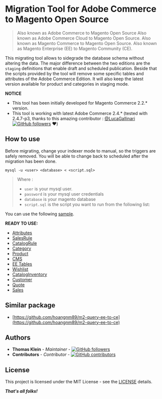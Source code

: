 # Migration Tool for Adobe Commerce to Magento Open Source

> Also known as Adobe Commerce to Magento Open Source
> Also known as Adobe Commerce Cloud to Magento Open Source.
> Also known as Magento Commerce to Magento Open Source.
> Also known as Magento Enterprise (EE) to Magento Community (CE).

This migrating tool allows to sidegrade the database schema without altering the data. The major difference between the
two editions are the `staging` definitions that enable draft and scheduled publication. Beside that the scripts provided
by the tool will remove some specific tables and attributes of the Adobe Commerce Edition. It will also keep the latest version available for product and categories in staging mode.

**NOTICE**
- This tool has been initially developed for Magento Commerce 2.2.* version.
- This tool is working with latest Adobe Commerce 2.4.* (tested with 2.4.7-p3, thanks to this amazing contributor : [@LucaGallinari](https://github.com/LucaGallinari) [![GitHub followers](https://img.shields.io/github/followers/LucaGallinari.svg?style=social)](https://github.com/LucaGallinari) ❤️)

## How to use

Before migrating, change your indexer mode to manual, so the triggers are safely removed. You will be able to change back to scheduled after the migration has been done.

`mysql -u <user> <database> < <script.sql>`

> Where :
> - `user` is your mysql user.
> - `password` is your mysql user credentials
> - `database` is your magento database
> - `script.sql` is the script you want to run from the following list:

You can use the following [sample](./downgrade.sample).

**READY TO USE:**

- [Attributes](./scripts/attributes.sql)
- [SalesRule](./scripts/salesrule.sql)
- [CatalogRule](./scripts/catalogrule.sql)
- [Category](./scripts/category.sql)
- [Product](./scripts/product.sql)
- [CMS](./scripts/cms.sql)
- [EE Tables](./scripts/ee.sql)
- [Wishlist](./scripts/wishlist.sql)
- [CatalogInventory](./scripts/cataloginventory.sql)
- [Customer](./scripts/customer.sql)
- [Quote](./scripts/quote.sql)
- [Sales](./scripts/sales.sql)

## Similar package

- [https://github.com/hoangnm89/m2-query-ee-to-ce](https://github.com/hoangnm89/m2-query-ee-to-ce)

## Authors

- **Thomas Klein** - *Maintainer* - [![GitHub followers](https://img.shields.io/github/followers/thomas-kl1.svg?style=social)](https://github.com/thomas-kl1)
- **Contributors** - *Contributor* - [![GitHub contributors](https://img.shields.io/github/contributors/opengento/magento2-downgrade-ee-ce.svg?style=flat-square)](https://github.com/opengento/magento2-downgrade-ee-ce/graphs/contributors)

## License

This project is licensed under the MIT License - see the [LICENSE](./LICENSE) details.

***That's all folks!***
